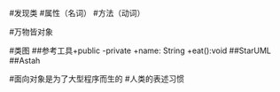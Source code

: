#发现类
#属性（名词）
#方法（动词）

#万物皆对象

#类图
##参考工具+public -private +name: String +eat():void
##StarUML
##Astah

#面向对象是为了大型程序而生的
#人类的表述习惯
